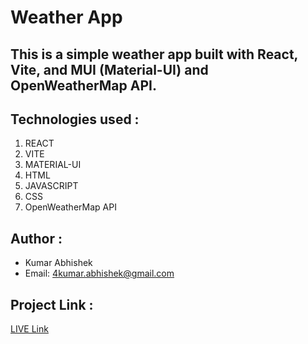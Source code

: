 # Weather App

## This is a simple weather app built with React, Vite, and MUI (Material-UI) and OpenWeatherMap API.

## Technologies used :

1.  REACT
2.  VITE
3.  MATERIAL-UI
4.  HTML
5.  JAVASCRIPT
6.  CSS
7.  OpenWeatherMap API

## Author :

- Kumar Abhishek
- Email: 4kumar.abhishek@gmail.com

## Project Link :

[LIVE Link](https://weather-widget-abhi.vercel.app)
